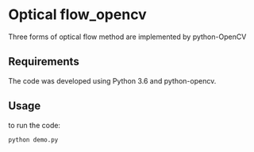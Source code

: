 # Optical flow_opencv
Three forms of optical flow method are implemented by python-OpenCV

## Requirements
The code was developed using Python 3.6 and python-opencv.

## Usage

to run the code:
```
python demo.py
```

